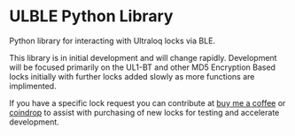 # ULBLE Python Library
Python library for interacting with Ultraloq locks via BLE.

This library is in initial development and will change rapidly. Development will be focused primarily on the UL1-BT and other MD5 Encryption Based locks initially with further locks added slowly as more functions are implimented.

If you have a specific lock request you can contribute at [buy me a coffee](https://www.buymeacoffee.com/maeneak) or [coindrop](https://coindrop.to/maeneak) to assist with purchasing of new locks for testing and accelerate development.

